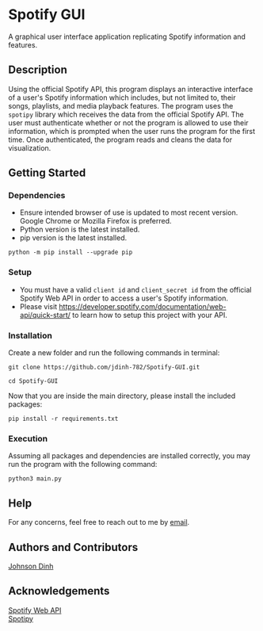 # Spotify GUI
A graphical user interface application replicating Spotify information and features.

## Description
Using the official Spotify API, this program displays an interactive interface of a user's Spotify information which includes, but not limited to, their songs, playlists, and media playback features. The program uses the ```spotipy``` library which receives the data from the official Spotify API. The user must authenticate whether or not the program is allowed to use their information, which is prompted when the user runs the program for the first time. Once authenticated, the program reads and cleans the data for visualization.

## Getting Started
### Dependencies
* Ensure intended browser of use is updated to most recent version. Google Chrome or Mozilla Firefox is preferred.
* Python version is the latest installed.
* pip version is the latest installed.
```
python -m pip install --upgrade pip
```

### Setup
* You must have a valid ```client id``` and ```client_secret id``` from the official Spotify Web API in order to access a user's Spotify information. <br>
* Please visit https://developer.spotify.com/documentation/web-api/quick-start/ to learn how to setup this project with your API.

### Installation
Create a new folder and run the following commands in terminal:
``` 
git clone https://github.com/jdinh-782/Spotify-GUI.git

cd Spotify-GUI 
```

Now that you are inside the main directory, please install the included packages:
```
pip install -r requirements.txt
```

### Execution
Assuming all packages and dependencies are installed correctly, you may run the program with the following command: 

```python3 main.py```

## Help
For any concerns, feel free to reach out to me by [email](jdinh782@gmail.com).

## Authors and Contributors
[Johnson Dinh](https://www.linkedin.com/in/johnson-dinh/) <br>

## Acknowledgements
[Spotify Web API](https://developer.spotify.com/documentation/web-api/) <br>
[Spotipy](https://spotipy.readthedocs.io/en/master/)
